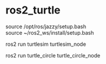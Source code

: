 # ros2_turtle

source /opt/ros/jazzy/setup.bash  
source ~/ros2_ws/install/setup.bash

ros2 run turtlesim turtlesim_node

ros2 run turtle_circle turtle_circle_node
